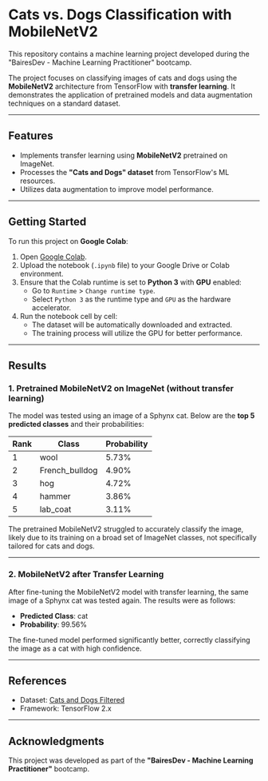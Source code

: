 # Cats vs. Dogs Classification with MobileNetV2
This repository contains a machine learning project developed during the "BairesDev - Machine Learning Practitioner" bootcamp. 

The project focuses on classifying images of cats and dogs using the **MobileNetV2** architecture from TensorFlow with **transfer learning**. It demonstrates the application of pretrained models and data augmentation techniques on a standard dataset.

---

## Features

- Implements transfer learning using **MobileNetV2** pretrained on ImageNet.
- Processes the **"Cats and Dogs" dataset** from TensorFlow's ML resources.
- Utilizes data augmentation to improve model performance.

---

## Getting Started

To run this project on **Google Colab**:

1. Open [Google Colab](https://colab.research.google.com/).
2. Upload the notebook (`.ipynb` file) to your Google Drive or Colab environment.
3. Ensure that the Colab runtime is set to **Python 3** with **GPU** enabled:
   - Go to `Runtime` > `Change runtime type`.
   - Select `Python 3` as the runtime type and `GPU` as the hardware accelerator.
4. Run the notebook cell by cell:
   - The dataset will be automatically downloaded and extracted.
   - The training process will utilize the GPU for better performance.

---

## Results

### 1. Pretrained MobileNetV2 on ImageNet (without transfer learning)

The model was tested using an image of a Sphynx cat. Below are the **top 5 predicted classes** and their probabilities:

| Rank | Class          | Probability |
|------|----------------|-------------|
| 1    | wool           | 5.73%       |
| 2    | French_bulldog | 4.90%       |
| 3    | hog            | 4.72%       |
| 4    | hammer         | 3.86%       |
| 5    | lab_coat       | 3.11%       |

The pretrained MobileNetV2 struggled to accurately classify the image, likely due to its training on a broad set of ImageNet classes, not specifically tailored for cats and dogs.

---

### 2. MobileNetV2 after Transfer Learning

After fine-tuning the MobileNetV2 model with transfer learning, the same image of a Sphynx cat was tested again. The results were as follows:

- **Predicted Class**: cat  
- **Probability**: 99.56%

The fine-tuned model performed significantly better, correctly classifying the image as a cat with high confidence.

---

## References

- Dataset: [Cats and Dogs Filtered](https://storage.googleapis.com/mledu-datasets/cats_and_dogs_filtered.zip)
- Framework: TensorFlow 2.x

---

## Acknowledgments

This project was developed as part of the **"BairesDev - Machine Learning Practitioner"** bootcamp.
